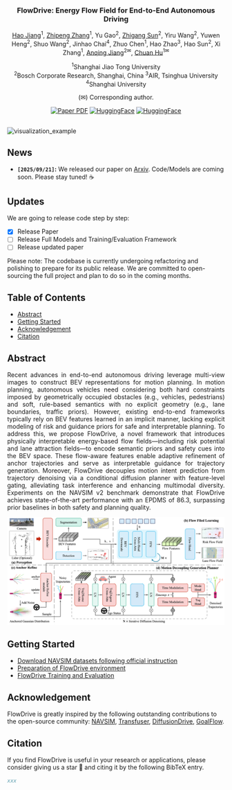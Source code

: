 <div align="center">
<h3>FlowDrive: Energy Flow Field for End-to-End Autonomous Driving</h3>

[Hao Jiang](https://github.com/Sunstroperao)<sup>1</sup>, [Zhipeng Zhang](https://scholar.google.com/citations?hl=zh-CN&user=7Ws0QHYAAAAJ)<sup>1</sup>, Yu Gao<sup>2</sup>, [Zhigang Sun](https://github.com/SunZhigang7)<sup>2</sup>, Yiru Wang<sup>2</sup>, Yuwen Heng<sup>2</sup>, Shuo Wang<sup>2</sup>, Jinhao Chai<sup>4</sup>, Zhuo Chen<sup>1</sup>, Hao Zhao<sup>3</sup>, Hao Sun<sup>2</sup>, Xi Zhang<sup>1</sup>, [Anqing Jiang](https://github.com/PeterJaq)<sup>2✉</sup>, [Chuan Hu](https://scholar.google.com/citations?hl=zh-CN&user=xRgru9YAAAAJ)<sup>1✉</sup>

<sup>1</sup>Shanghai Jiao Tong University  
<sup>2</sup>Bosch Corporate Research, Shanghai, China
<sup>3</sup>AIR, Tsinghua University
<sup>4</sup>Shanghai University

(✉) Corresponding author.  


<a href="https://arxiv.org/abs/{}"><img src='https://img.shields.io/badge/Paper-FlowDrive-blue?logo=arxiv' alt='Paper PDF'></a>
<a href="https://github.com/IRL-VLA/{}"><img src='https://img.shields.io/badge/%E2%9C%A8Weights-FlowDrive-red' alt='HuggingFace'></a>
<a href="https://astrixdrive.github.io/FlowDrive.github.io/"><img src='https://img.shields.io/badge/ProjectPage-FlowDrive-green?logo=githubpages' alt='HuggingFace'></a>
<!-- <a href="https://ieeexplore.ieee.org/document/10592819"><img src='https://img.shields.io/badge/arXiv-SemanticFormer-blue' alt='Paper PDF'></a>
<a href="https://www.arxiv.org/pdf/2508.01778"><img src='https://img.shields.io/badge/Datasets-MaplessQCNet-red' alt='Datasets'></a>
<a href="https://www.arxiv.org/pdf/2508.01778"><img src='https://img.shields.io/badge/Datasets-Sparse4D-green' alt='Datasets'></a> -->

</div>

## 

![visualization_example](assets/example.gif)



## News
<!-- * **` Aug. 24th, 2025`:** We have released all driving pretraining QA, including 12 driving datasets and our own annotated NavSim data. We have rewritten the scoring, filtering, and evaluation for open-source data. If it’s helpful to you, feel free to star and cite our work! 🚗💨
* **` Aug. 21th, 2025`:** We release the initial version of code and weight on NAVSIM, along with documentation and training/evaluation scripts. We will also update our new revision of the paper and the pretraining datasets later this month or next month. Please stay tuned! ☕️ -->
* **`[2025/09/21]`:** We released our paper on [Arxiv](https://arxiv.org/abs/{}). Code/Models are coming soon. Please stay tuned! ☕️


## Updates
We are going to release code step by step:
- [x] Release Paper  
- [ ] Release Full Models and Training/Evaluation Framework   
- [ ] Release updated paper

Please note: The codebase is currently undergoing refactoring and polishing to prepare for its public release. We are committed to open-sourcing the full project and plan to do so in the coming months.

## Table of Contents
- [Abstract](#Abstract)
- [Getting Started](#getting-started)
- [Acknowledgement](#acknowledgement)
- [Citation](#citation)
<!-- - [Qualitative Results on NAVSIM Navtest](#qualitative-results-on-navsim-navtest) -->


## Abstract         
<div align="justify">
Recent advances in end-to-end autonomous driving leverage multi-view images to construct BEV representations for motion planning. In motion planning, autonomous vehicles need considering both hard constraints imposed by geometrically occupied obstacles (e.g., vehicles,  pedestrians) and soft, rule-based semantics with no explicit geometry (e.g., lane boundaries, traffic priors).  However, existing end-to-end frameworks typically rely on BEV features learned in an implicit manner, lacking explicit modeling of risk and guidance priors for safe and interpretable planning. To address this, we propose FlowDrive, a novel framework that introduces physically interpretable energy-based flow fields—including risk potential and lane attraction fields—to encode semantic priors and safety cues into the BEV space. These flow-aware features enable adaptive refinement of anchor trajectories and serve as interpretable guidance for trajectory generation. Moreover, FlowDrive decouples motion intent prediction from trajectory denoising via a conditional diffusion planner with feature-level gating, alleviating task interference and enhancing multimodal diversity. Experiments on the NAVSIM v2 benchmark demonstrate that FlowDrive achieves state-of-the-art performance with an EPDMS of 86.3, surpassing prior baselines in both safety and planning quality.

![framework](assets/framework.png)
</div>


## Getting Started
- [Download NAVSIM datasets following official instruction](https://github.com/autonomousvision/navsim/blob/main/docs/install.md)
- [Preparation of FlowDrive environment](docs/install.md)
- [FlowDrive Training and Evaluation](docs/train_eval.md)



## Acknowledgement

FlowDrive is greatly inspired by the following outstanding contributions to the open-source community: [NAVSIM](https://github.com/autonomousvision/navsim), [Transfuser](https://github.com/autonomousvision/transfuser), [DiffusionDrive](https://github.com/hustvl/DiffusionDrive), [GoalFlow](https://github.com/YvanYin/GoalFlow).

## Citation

If you find FlowDrive is useful in your research or applications, please consider giving us a star 🌟 and citing it by the following BibTeX entry.

```bibtex
xxx
```


